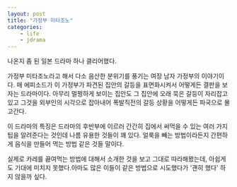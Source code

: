 ```yaml
---
layout: post
title: "가정부 미타조노"
categories:
    - life
    - jdrama
---
```


나온지 좀 된 일본 드라마 하나 클리어했다. 

가정부 미타조노라고 해서 다소 음산한 분위기를 풍기는 여장 남자 가정부의 이야기이다. 매 에피소드가 이 가정부가 파견된 집안의 갈등을 표면화시켜서 어떻게든 결판을 보자는 드라마이다. 아무리 멀쩡하게 보이는 집안도 그 집안에 오래 묵은 갈등이 자리잡고 있고 그것을 외부인의 시각으로 잡아내어 폭발직전의 갈등 상황을 어떻게든 파국으로 몰고간다.

이 드라마의 특징은 드라마의 후반부에 이르러 간간히 집에서 써먹을 수 있는 여러 가지 팁을 알려준다는 것인데 나름 유용한 것들이 꽤 있다. 얼룩을 빼는 방법이라든지 간편하게 음식을 만들어 먹는 방법 같은 것들 말이다.

실제로 카레를 끓여먹는 방법에 대해서 소개한 것을 보고 그대로 따라해봤는데, 아쉽게도 기대에 미치지 못했다.아마도 많은 이들이 같은 방법으로 시도했다가 '괜히 했다' 하지 않을까 싶다.
